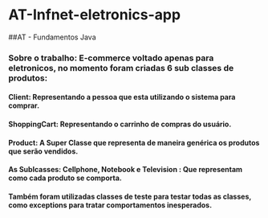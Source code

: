 # AT-Infnet-eletronics-app

##AT - Fundamentos Java

### Sobre o trabalho: E-commerce voltado apenas para eletronicos, no momento foram criadas 6 sub classes de produtos: 

#### Client: Representando a pessoa que esta utilizando o sistema para comprar.

#### ShoppingCart: Representando o carrinho de compras do usuário.

#### Product: A Super Classe que representa de maneira genérica os produtos que serão vendidos.

#### As Sublcasses: Cellphone, Notebook e Television : Que representam como cada produto se comporta.

#### Também foram utilizadas classes de teste para testar todas as classes, como exceptions para tratar comportamentos inesperados.
